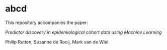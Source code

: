 # abcd

This repository accompanies the paper:

*Predictor discovery in epidemiological cohort data using Machine Learning*

Philip Rutten, Susanne de Rooij, Mark van de Wiel
